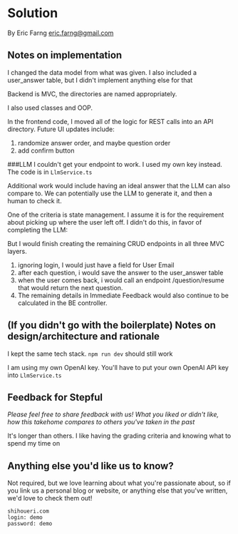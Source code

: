# Solution

By Eric Farng
eric.farng@gmail.com

## Notes on implementation

I changed the data model from what was given.
I also included a user_answer table, but I didn't implement anything else for that

Backend is MVC, the directories are named appropriately.

I also used classes and OOP.

In the frontend code, I moved all of the logic for REST calls into an API directory. Future UI updates include:
1. randomize answer order, and maybe question order
2. add confirm button

###LLM
I couldn't get your endpoint to work. I used my own key instead. The code is in `LlmService.ts`

Additional work would include having an ideal answer that the LLM can also compare to. We can potentially use the LLM to generate it, and then a human to check it.


One of the criteria is state management. I assume it is for the requirement about picking up where the user left off.
I didn't do this, in favor of completing the LLM:

But I would finish creating the remaining CRUD endpoints in all three MVC layers.
1. ignoring login, I would just have a field for User Email
2. after each question, i would save the answer to the user_answer table
3. when the user comes back, i would call an endpoint /question/resume that would return the next question.
4. The remaining details in Immediate Feedback would also continue to be calculated in the BE controller.


## (If you didn't go with the boilerplate) Notes on design/architecture and rationale

I kept the same tech stack. `npm run dev` should still  work

I am using my own OpenAI key. You'll have to put your own OpenAI API key into `LlmService.ts`


## Feedback for Stepful
_Please feel free to share feedback with us! What you liked or didn't like, how this takehome compares to others you've taken in the past_

It's longer than others. I like having the grading criteria and knowing what to spend my time on

## Anything else you'd like us to know?
Not required, but we love learning about what you're passionate about, so if you link us a personal blog or website, or anything else that you've written, we'd love to check them out!
```
shihoueri.com
login: demo
password: demo
```